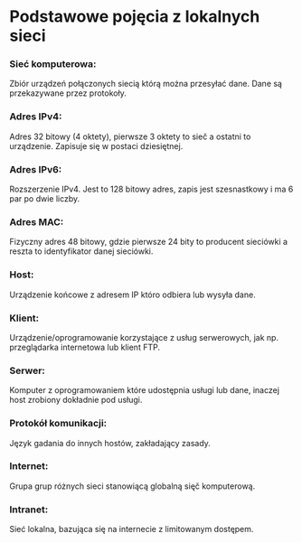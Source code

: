 # Podstawowe pojęcia z lokalnych sieci
### Sieć komputerowa:
Zbiór urządzeń połączonych siecią którą można przesyłać dane. Dane są przekazywane przez protokoły.
### Adres IPv4:
Adres 32 bitowy (4 oktety), pierwsze 3 oktety to sieč a ostatni to urządzenie. Zapisuje się w postaci dziesiętnej.
### Adres IPv6: 
Rozszerzenie IPv4. Jest to 128 bitowy adres, zapis jest szesnastkowy i ma 6 par po dwie liczby.
### Adres MAC:
Fizyczny adres 48 bitowy, gdzie pierwsze 24 bity to producent sieciówki a reszta to identyfikator danej sieciówki.
### Host:
Urządzenie końcowe z adresem IP któro odbiera lub wysyła dane.
### Klient:
Urządzenie/oprogramowanie korzystające z usług serwerowych, jak np. przeglądarka internetowa lub klient FTP.
### Serwer:
Komputer z oprogramowaniem które udostępnia usługi lub dane, inaczej host zrobiony dokładnie pod usługi.
### Protokół komunikacji:
Język gadania do innych hostów, zakładający zasady.
### Internet:
Grupa grup różnych sieci stanowiącą globalną sięč komputerową.
### Intranet:
Sieć lokalna, bazująca się na internecie z limitowanym dostępem.
